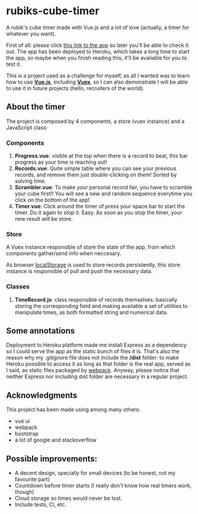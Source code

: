 # rubiks-cube-timer
A rubik's cube timer made with Vue.js and a lot of love (actually, a timer for whatever you want).

First of all: please click [this link to the app](https://jgdonas-rubiks-cube-timer.herokuapp.com/) so later you'll be able to check it out. The app has been deployed to Heroku, which takes a long time to start the app, so maybe when you finish reading this, it'll be available for you to test it.

This is a project used as a challenge for myself, as all I wanted was to learn how to use [**Vue.js**](https://vuejs.org/),
including [**Vuex**](https://vuex.vuejs.org/), so I can also demonstrate I will be able to use it in future projects (hello, recruiters of the world).

## About the timer

The project is composed by 4 components, a store (vuex instance) and a JavaScript class:

### Components

1. **Progress.vue**: visible at the top when there is a record to beat, this bar progress as your time is reaching out!
2. **Records.vue**: Quite simple table where you can see your previous records, and remove them just double-clicking on them! Sorted by solving time.
3. **Scrambler.vue**: To make your personal record fair, you have to scramble your cube first!! You will see a new and random sequence everytime you click on the bottom of the app!
4. **Timer.vue**: Click around the timer of press your space bar to start the timer. Do it again to stop it. Easy. As soon as you stop the timer, your new result will be store.

### Store

A Vuex instance responsible of store the state of the app, from which components gather/send info when neccesary.

As browser [localStorage](https://developer.mozilla.org/en-US/docs/Web/API/Window/localStorage) is used to store records persistently, this store instance is responsible of pull and push the necessary data.

### Classes

1. **TimeRecord.js**: class responsible of records themselves: basically storing the corresponding field and making available a set of utilities to manipulate times, as both formatted string and numerical data.

## Some annotations

Deployment to Heroku platform made me install Express as a dependency so I could serve the app as the static bunch of files it is. That's also the reason why my .gitignore file does not include the **/dist** folder: to make Heroku possible to access it as long as that folder is the real app, served as I said, as static files packaged by [webpack](https://webpack.js.org/). Anyway, please notice that neither Express nor including dist folder are necessary in a regular project.

## Acknowledgments

This project has been made using among many others:
* vue ui 
* webpack
* bootstrap
* a lot of google and stackoverflow

## Possible improvements:

* A decent design, specially for small devices (to be honest, not my favourite part)
* Countdown before timer starts (I really don't know how real timers work, though)
* Cloud storage so times would never be lost.
* Include tests, CI, etc.
